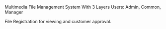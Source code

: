 Multimedia File Management System With 3 Layers Users: Admin, Common, Manager

File Registration for viewing and customer approval.
